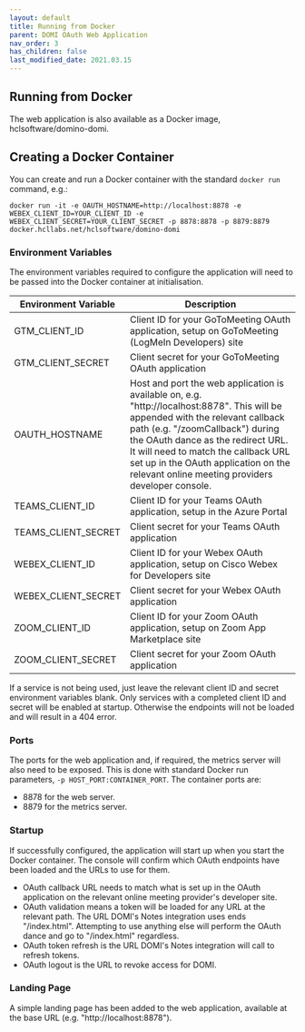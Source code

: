 ```yaml
---
layout: default
title: Running from Docker
parent: DOMI OAuth Web Application
nav_order: 3
has_children: false
last_modified_date: 2021.03.15
---
```


## Running from Docker

The web application is also available as a Docker image, hclsoftware/domino-domi.

## Creating a Docker Container

You can create and run a Docker container with the standard `docker run` command, e.g.:

```docker
docker run -it -e OAUTH_HOSTNAME=http://localhost:8878 -e WEBEX_CLIENT_ID=YOUR_CLIENT_ID -e WEBEX_CLIENT_SECRET=YOUR_CLIENT_SECRET -p 8878:8878 -p 8879:8879 docker.hcllabs.net/hclsoftware/domino-domi
```

### Environment Variables

The environment variables required to configure the application will need to be passed into the Docker container at initialisation.

|Environment Variable  |Description       |
|----------------------|------------------|
|GTM_CLIENT_ID         |Client ID for your GoToMeeting OAuth application, setup on GoToMeeting (LogMeIn Developers) site|
|GTM_CLIENT_SECRET     |Client secret for your GoToMeeting OAuth application|
|OAUTH_HOSTNAME        |Host and port the web application is available on, e.g. "http://localhost:8878". This will be appended with the relevant callback path (e.g. "/zoomCallback") during the OAuth dance as the redirect URL. It will need to match the callback URL set up in the OAuth application on the relevant online meeting providers developer console.|
|TEAMS_CLIENT_ID       |Client ID for your Teams OAuth application, setup in the Azure Portal|
|TEAMS_CLIENT_SECRET   |Client secret for your Teams OAuth application|
|WEBEX_CLIENT_ID       |Client ID for your Webex OAuth application, setup on Cisco Webex for Developers site|
|WEBEX_CLIENT_SECRET   |Client secret for your Webex OAuth application|
|ZOOM_CLIENT_ID        |Client ID for your Zoom OAuth application, setup on Zoom App Marketplace site|
|ZOOM_CLIENT_SECRET    |Client secret for your Zoom OAuth application|

If a service is not being used, just leave the relevant client ID and secret environment variables blank. Only services with a completed client ID and secret will be enabled at startup. Otherwise the endpoints will not be loaded and will result in a 404 error.

### Ports

The ports for the web application and, if required, the metrics server will also need to be exposed. This is done with standard Docker run parameters, `-p HOST_PORT:CONTAINER_PORT`. The container ports are:  
- 8878 for the web server.  
- 8879 for the metrics server.

### Startup

If successfully configured, the application will start up when you start the Docker container. The console will confirm which OAuth endpoints have been loaded and the URLs to use for them.

- OAuth callback URL needs to match what is set up in the OAuth application on the relevant online meeting provider's developer site.
- OAuth validation means a token will be loaded for any URL at the relevant path. The URL DOMI's Notes integration uses ends "/index.html". Attempting to use anything else will perform the OAuth dance and go to "/index.html" regardless.
- OAuth token refresh is the URL DOMI's Notes integration will call to refresh tokens.
- OAuth logout is the URL to revoke access for DOMI.

### Landing Page

A simple landing page has been added to the web application, available at the base URL (e.g. "http://localhost:8878").